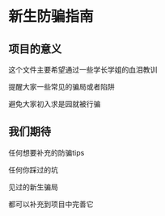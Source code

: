 # 新生防骗指南
## 项目的意义

这个文件主要希望通过一些学长学姐的血泪教训

提醒大家一些常见的骗局或者陷阱

避免大家初入求是园就被行骗

## 我们期待

任何想要补充的防骗tips

任何你踩过的坑

见过的新生骗局

都可以补充到项目中完善它
